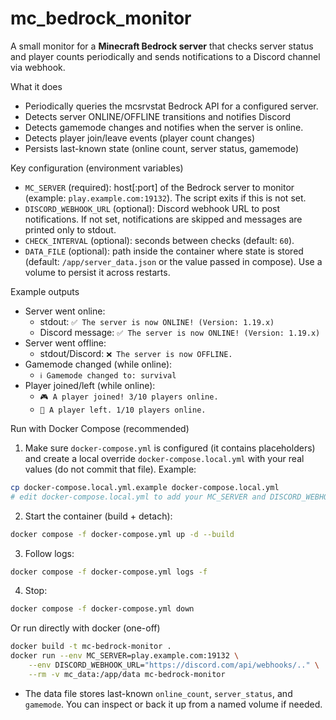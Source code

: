 # mc_bedrock_monitor

A small monitor for a **Minecraft Bedrock server** that checks server status and player counts periodically and sends notifications to a Discord channel via webhook.

What it does
- Periodically queries the mcsrvstat Bedrock API for a configured server.
- Detects server ONLINE/OFFLINE transitions and notifies Discord
- Detects gamemode changes and notifies when the server is online.
- Detects player join/leave events (player count changes)
- Persists last-known state (online count, server status, gamemode) 

Key configuration (environment variables)
- `MC_SERVER` (required): host[:port] of the Bedrock server to monitor (example: `play.example.com:19132`). The script exits if this is not set.
- `DISCORD_WEBHOOK_URL` (optional): Discord webhook URL to post notifications. If not set, notifications are skipped and messages are printed only to stdout.
- `CHECK_INTERVAL` (optional): seconds between checks (default: `60`).
- `DATA_FILE` (optional): path inside the container where state is stored (default: `/app/server_data.json` or the value passed in compose). Use a volume to persist it across restarts.

Example outputs
- Server went online:
	- stdout: `✅ The server is now ONLINE! (Version: 1.19.x)`
	- Discord message: `✅ The server is now ONLINE! (Version: 1.19.x)`
- Server went offline:
	- stdout/Discord: `❌ The server is now OFFLINE.`
- Gamemode changed (while online):
	- `ℹ️ Gamemode changed to: survival`
- Player joined/left (while online):
	- `🎮 A player joined! 3/10 players online.`
	- `👋 A player left. 1/10 players online.`

Run with Docker Compose (recommended)
1. Make sure `docker-compose.yml` is configured (it contains placeholders) and create a local override `docker-compose.local.yml` with your real values (do not commit that file). Example:

```bash
cp docker-compose.local.yml.example docker-compose.local.yml
# edit docker-compose.local.yml to add your MC_SERVER and DISCORD_WEBHOOK_URL
```

2. Start the container (build + detach):

```bash
docker compose -f docker-compose.yml up -d --build
```

3. Follow logs:

```bash
docker compose -f docker-compose.yml logs -f
```

4. Stop:

```bash
docker compose -f docker-compose.yml down
```

Or run directly with docker (one-off)

```bash
docker build -t mc-bedrock-monitor .
docker run --env MC_SERVER=play.example.com:19132 \
	--env DISCORD_WEBHOOK_URL="https://discord.com/api/webhooks/.." \
	--rm -v mc_data:/app/data mc-bedrock-monitor
```

- The data file stores last-known `online_count`, `server_status`, and `gamemode`. You can inspect or back it up from a named volume if needed.